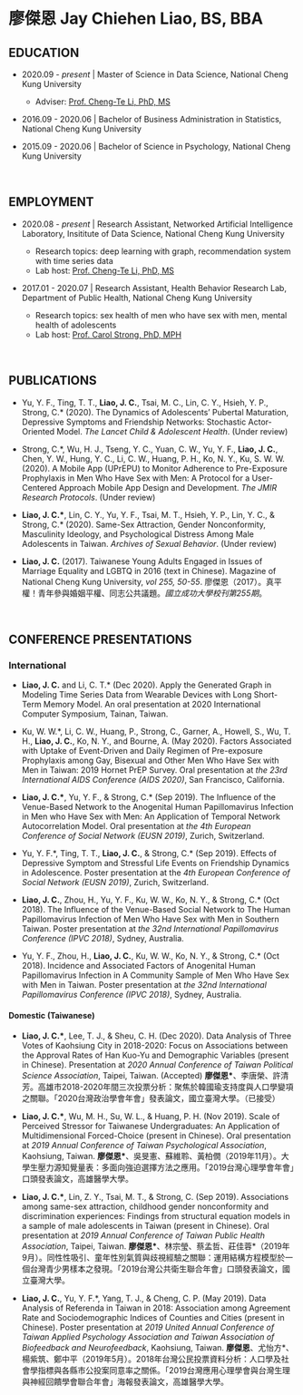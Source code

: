 # 廖傑恩 Jay Chiehen Liao, BS, BBA

## EDUCATION

- 2020.09 - _present_ | Master of Science in Data Science, National Cheng Kung University

    - Adviser: [Prof. Cheng-Te Li, PhD, MS](http://myweb.ncku.edu.tw/~chengte/about.html)

- 2016.09 - 2020.06 | Bachelor of Business Administration in Statistics, National Cheng Kung University

- 2015.09 - 2020.06 | Bachelor of Science in Psychology, National Cheng Kung University

<br/>

## EMPLOYMENT

- 2020.08 - _present_ | Research Assistant, Networked Artificial Intelligence Laboratory, Insititute of Data Science, National Cheng Kung University

    - Research topics: deep learning with graph, recommendation system with time series data
    - Lab host: [Prof. Cheng-Te Li, PhD, MS](http://myweb.ncku.edu.tw/~chengte/about.html)

- 2017.01 - 2020.07 | Research Assistant, Health Behavior Research Lab, Department of Public Health, National Cheng Kung University

    - Research topics: sex health of men who have sex with men, mental health of adolescents
    - Lab host: [Prof. Carol Strong, PhD, MPH](https://researchoutput.ncku.edu.tw/en/persons/carol-strong)

<br/>

## PUBLICATIONS

- Yu, Y. F., Ting, T. T., __Liao, J. C.__, Tsai, M. C., Lin, C. Y., Hsieh, Y. P., Strong, C.\* (2020). The Dynamics of Adolescents’ Pubertal Maturation, Depressive Symptoms and Friendship Networks: Stochastic Actor-Oriented Model. *The Lancet Child & Adolescent Health*. (Under review)

- Strong, C.\*, Wu, H. J., Tseng, Y. C., Yuan, C. W., Yu, Y. F., __Liao, J. C.__, Chen, Y. W., Hung, Y. C., Li, C. W., Huang, P. H., Ko, N. Y., Ku, S. W. W. (2020). A Mobile App (UPrEPU) to Monitor Adherence to Pre-Exposure Prophylaxis in Men Who Have Sex with Men: A Protocol for a User-Centered Approach Mobile App Design and Development. *The JMIR Research Protocols*. (Under review)

- __Liao, J. C.\*__, Lin, C. Y., Yu, Y. F., Tsai, M. T., Hsieh, Y. P., Lin, Y. C., & Strong, C.\* (2020). Same-Sex Attraction, Gender Nonconformity, Masculinity Ideology, and Psychological Distress Among Male Adolescents in Taiwan. *Archives of Sexual Behavior*. (Under review)

- __Liao, J. C.__ (2017). Taiwanese Young Adults Engaged in Issues of Marriage Equality and LGBTQ in 2016 (text in Chinese). Magazine of National Cheng Kung University, *vol 255, 50-55*. 廖傑恩（2017）。真平權！青年參與婚姻平權、同志公共議題。*國立成功大學校刊第255期*。

<br/>

## CONFERENCE PRESENTATIONS

### International

* __Liao, J. C.__ and Li, C. T.\* (Dec 2020). Apply the Generated Graph in Modeling Time Series Data from Wearable Devices with Long Short-Term Memory Model. An oral presentation at 2020 International Computer Symposium, Tainan, Taiwan.

* Ku, W. W.\*, Li, C. W., Huang, P., Strong, C., Garner, A., Howell, S., Wu, T. H., __Liao, J. C.__, Ko, N. Y., and Bourne, A. (May 2020). Factors Associated with Uptake of Event-Driven and Daily Regimen of Pre-exposure Prophylaxis among Gay, Bisexual and Other Men Who Have Sex with Men in Taiwan: 2019 Hornet PrEP Survey. Oral presentation at _the 23rd International AIDS Conference (AIDS 2020)_, San Francisco, California.

* __Liao, J. C.\*__, Yu, Y. F., & Strong, C.\* (Sep 2019). The Influence of the Venue-Based Network to the Anogenital Human Papillomavirus Infection in Men who Have Sex with Men: An Application of Temporal Network Autocorrelation Model. Oral presentation at *the 4th European Conference of Social Network (EUSN 2019)*, Zurich, Switzerland. 

* Yu, Y. F.\*, Ting, T. T., __Liao, J. C.__, & Strong, C.\* (Sep 2019). Effects of Depressive Symptom and Stressful Life Events on Friendship Dynamics in Adolescence. Poster presentation at the *4th European Conference of Social Network (EUSN 2019)*, Zurich, Switzerland. 

* __Liao, J. C.__, Zhou, H., Yu, Y. F., Ku, W. W., Ko, N. Y., & Strong, C.\* (Oct 2018). The Influence of the Venue-Based Social Network to The Human Papillomavirus Infection of Men Who Have Sex with Men in Southern Taiwan. Poster presentation at *the 32nd International Papillomavirus Conference (IPVC 2018)*, Sydney, Australia.

* Yu, Y. F., Zhou, H., __Liao, J. C.__, Ku, W. W., Ko, N. Y., & Strong, C.\* (Oct 2018). Incidence and Associated Factors of Anogenital Human Papillomavirus Infection in A Community Sample of Men Who Have Sex with Men in Taiwan. Poster presentation at *the 32nd International Papillomavirus Conference (IPVC 2018)*, Sydney, Australia.

#### Domestic (Taiwanese)

* __Liao, J. C.\*__, Lee, T. J., & Sheu, C. H. (Dec 2020). Data Analysis of Three Votes of Kaohsiung City in 2018-2020: Focus on Associations between the Approval Rates of Han Kuo-Yu and Demographic Variables (present in Chinese). Presentation at *2020 Annual Conference of Taiwan Political Science Association*, Taipei, Taiwan. (Accepted) __廖傑恩\*__、李唐榮、許清芳。高雄市2018-2020年間三次投票分析：聚焦於韓國瑜支持度與人口學變項之關聯。「2020台灣政治學會年會」發表論文，國立臺灣大學。（已接受）

* __Liao, J. C.\*__, Wu, M. H., Su, W. L., & Huang, P. H. (Nov 2019). Scale of Perceived Stressor for Taiwanese Undergraduates: An Application of Multidimensional Forced-Choice (present in Chinese). Oral presentation at *2019 Annual Conference of Taiwan Psychological Association*, Kaohsiung, Taiwan. __廖傑恩\*__、吳旻憲、蘇維聆、黃柏僩（2019年11月）。大學生壓力源知覺量表：多面向強迫選擇方法之應用。「2019台灣心理學會年會」口頭發表論文，高雄醫學大學。

* __Liao, J. C.\*__, Lin, Z. Y., Tsai, M. T., & Strong, C. (Sep 2019). Associations among same-sex attraction, childhood gender nonconformity and discrimination experiences: Findings from structural equation models in a sample of male adolescents in Taiwan (present in Chinese). Oral presentation at *2019 Annual Conference of Taiwan Public Health Association*, Taipei, Taiwan. __廖傑恩\*__、林宗瑩、蔡孟哲、莊佳蓉*（2019年9月）。同性性吸引、童年性別氣質與歧視經驗之關聯：運用結構方程模型於一個台灣青少男樣本之發現。「2019台灣公共衛生聯合年會」口頭發表論文，國立臺灣大學。

* __Liao, J. C.__, Yu, Y. F.\*, Yang, T. J., & Cheng, C. P. (May 2019). Data Analysis of Referenda in Taiwan in 2018: Association among Agreement Rate and Sociodemographic Indices of Counties and Cities (present in Chinese). Poster presentation at *2019 United Annual Conference of Taiwan Applied Psychology Association and Taiwan Association of Biofeedback and Neurofeedback*, Kaohsiung, Taiwan. __廖傑恩__、尤怡方\*、楊紫筑、鄭中平（2019年5月）。2018年台灣公民投票資料分析：人口學及社會學指標與各縣市公投案同意率之關係。「2019台灣應用心理學會與台灣生理與神經回饋學會聯合年會」海報發表論文，高雄醫學大學。
